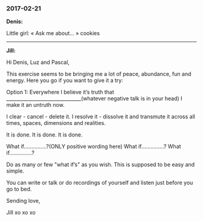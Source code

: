 ### 2017-02-21

**Denis:**

Little girl:
« Ask me about… »
    cookies
    
---
    
**Jill:**

Hi Denis, Luz and Pascal,

This exercise seems to be bringing me a lot of peace, abundance, fun and energy.  Here you go if you want to give it a try:

Option 1:  Everywhere I believe it’s truth that _______________________________(whatever negative talk is in your head) I make it an untruth now.

I clear - cancel - delete it. 
I resolve it - dissolve it and transmute it across all times, spaces, dimensions and realities.

It is done. It is done. It is done.

What if……………?(ONLY positive wording here)
What if……………?
What if……………?

Do as many or few "what if’s" as you wish. This is supposed to be easy and simple.

You can write or talk or do recordings of yourself and listen just before you go to bed.

Sending love,

Jill xo xo xo